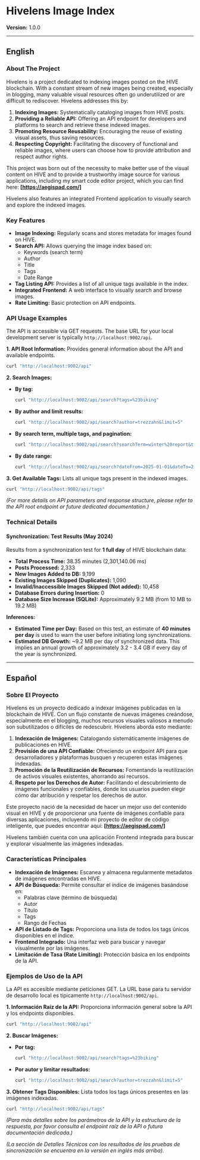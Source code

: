 # Hivelens Image Index

**Version:** 1.0.0

---

## English

### About The Project

Hivelens is a project dedicated to indexing images posted on the HIVE blockchain. With a constant stream of new images being created, especially in blogging, many valuable visual resources often go underutilized or are difficult to rediscover. Hivelens addresses this by:

1.  **Indexing Images:** Systematically cataloging images from HIVE posts.
2.  **Providing a Reliable API:** Offering an API endpoint for developers and platforms to search and retrieve these indexed images.
3.  **Promoting Resource Reusability:** Encouraging the reuse of existing visual assets, thus saving resources.
4.  **Respecting Copyright:** Facilitating the discovery of functional and reliable images, where users can choose how to provide attribution and respect author rights.

This project was born out of the necessity to make better use of the visual content on HIVE and to provide a trustworthy image source for various applications, including my smart code editor project, which you can find here: **[https://aegispad.com/]**

Hivelens also features an integrated Frontend application to visually search and explore the indexed images.

### Key Features

- **Image Indexing:** Regularly scans and stores metadata for images found on HIVE.
- **Search API:** Allows querying the image index based on:
  - Keywords (search term)
  - Author
  - Title
  - Tags
  - Date Range
- **Tag Listing API:** Provides a list of all unique tags available in the index.
- **Integrated Frontend:** A web interface to visually search and browse images.
- **Rate Limiting:** Basic protection on API endpoints.

### API Usage Examples

The API is accessible via GET requests. The base URL for your local development server is typically `http://localhost:9002/api`.

**1. API Root Information:**
Provides general information about the API and available endpoints.

```bash
curl "http://localhost:9002/api"
```

**2. Search Images:**

- **By tag:**
  ```bash
  curl "http://localhost:9002/api/search?tags=%23biking"
  ```
- **By author and limit results:**
  ```bash
  curl "http://localhost:9002/api/search?author=trezzahn&limit=5"
  ```
- **By search term, multiple tags, and pagination:**
  ```bash
  curl "http://localhost:9002/api/search?searchTerm=winter%20report&tags=%23photography,%23actifit&page=2&limit=10"
  ```
- **By date range:**
  ```bash
  curl "http://localhost:9002/api/search?dateFrom=2025-01-01&dateTo=2025-01-05"
  ```

**3. Get Available Tags:**
Lists all unique tags present in the indexed images.

```bash
curl "http://localhost:9002/api/tags"
```

_(For more details on API parameters and response structure, please refer to the API root endpoint or future dedicated documentation.)_

### Technical Details

#### Synchronization: Test Results (May 2024)

Results from a synchronization test for **1 full day** of HIVE blockchain data:

- **Total Process Time:** 38.35 minutes (2,301,140.06 ms)
- **Posts Processed:** 2,333
- **New Images Added to DB:** 9,199
- **Existing Images Skipped (Duplicates):** 1,090
- **Invalid/Inaccessible Images Skipped (Not added):** 10,458
- **Database Errors during Insertion:** 0
- **Database Size Increase (SQLite):** Approximately 9.2 MB (from 10 MB to 19.2 MB)

**Inferences:**

- **Estimated Time per Day:** Based on this test, an estimate of **40 minutes per day** is used to warn the user before initiating long synchronizations.
- **Estimated DB Growth:** ~9.2 MB per day of synchronized data. This implies an annual growth of approximately 3.2 - 3.4 GB if every day of the year is synchronized.

---

## Español

### Sobre El Proyecto

Hivelens es un proyecto dedicado a indexar imágenes publicadas en la blockchain de HIVE. Con un flujo constante de nuevas imágenes creándose, especialmente en el blogging, muchos recursos visuales valiosos a menudo son subutilizados o difíciles de redescubrir. Hivelens aborda esto mediante:

1.  **Indexación de Imágenes:** Catalogando sistemáticamente imágenes de publicaciones en HIVE.
2.  **Provisión de una API Confiable:** Ofreciendo un endpoint API para que desarrolladores y plataformas busquen y recuperen estas imágenes indexadas.
3.  **Promoción de la Reutilización de Recursos:** Fomentando la reutilización de activos visuales existentes, ahorrando así recursos.
4.  **Respeto por los Derechos de Autor:** Facilitando el descubrimiento de imágenes funcionales y confiables, donde los usuarios pueden elegir cómo dar atribución y respetar los derechos de autor.

Este proyecto nació de la necesidad de hacer un mejor uso del contenido visual en HIVE y de proporcionar una fuente de imágenes confiable para diversas aplicaciones, incluyendo mi proyecto de editor de código inteligente, que puedes encontrar aquí: **[https://aegispad.com/]**

Hivelens también cuenta con una aplicación Frontend integrada para buscar y explorar visualmente las imágenes indexadas.

### Características Principales

- **Indexación de Imágenes:** Escanea y almacena regularmente metadatos de imágenes encontradas en HIVE.
- **API de Búsqueda:** Permite consultar el índice de imágenes basándose en:
  - Palabras clave (término de búsqueda)
  - Autor
  - Título
  - Tags
  - Rango de Fechas
- **API de Listado de Tags:** Proporciona una lista de todos los tags únicos disponibles en el índice.
- **Frontend Integrado:** Una interfaz web para buscar y navegar visualmente por las imágenes.
- **Limitación de Tasa (Rate Limiting):** Protección básica en los endpoints de la API.

### Ejemplos de Uso de la API

La API es accesible mediante peticiones GET. La URL base para tu servidor de desarrollo local es típicamente `http://localhost:9002/api`.

**1. Información Raíz de la API:**
Proporciona información general sobre la API y los endpoints disponibles.

```bash
curl "http://localhost:9002/api"
```

**2. Buscar Imágenes:**

- **Por tag:**
  ```bash
  curl "http://localhost:9002/api/search?tags=%23biking"
  ```
- **Por autor y limitar resultados:**
  ```bash
  curl "http://localhost:9002/api/search?author=trezzahn&limit=5"
  ```

**3. Obtener Tags Disponibles:**
Lista todos los tags únicos presentes en las imágenes indexadas.

```bash
curl "http://localhost:9002/api/tags"
```

_(Para más detalles sobre los parámetros de la API y la estructura de la respuesta, por favor consulta el endpoint raíz de la API o futura documentación dedicada.)_

_(La sección de Detalles Técnicos con los resultados de las pruebas de sincronización se encuentra en la versión en inglés más arriba)._
